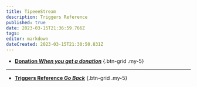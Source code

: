 ```yaml
---
title: TipeeeStream
description: Triggers Reference
published: true
date: 2023-03-15T21:36:59.766Z
tags: 
editor: markdown
dateCreated: 2023-03-15T21:30:50.831Z
---
```


- [<i class="mdi mdi-cash primary--text"></i> **Donation *When you get a donation***](/Triggers/TipeeeStream/Donation)
{.btn-grid .my-5}

---

- [<i class="mdi mdi-chevron-left"></i>**Triggers Reference *Go Back***](/Triggers)
{.btn-grid .my-5}